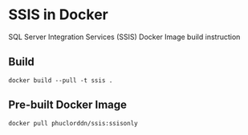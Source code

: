 # SSIS in Docker
SQL Server Integration Services (SSIS) Docker Image build instruction

## Build
`docker build --pull -t ssis .`

## Pre-built Docker Image
`docker pull phuclorddn/ssis:ssisonly`
